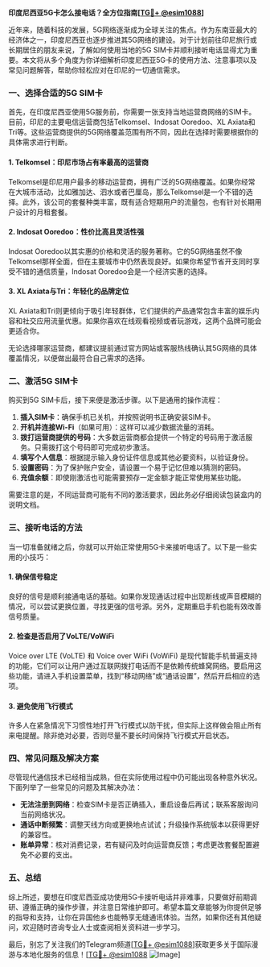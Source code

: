 **印度尼西亚5G卡怎么接电话？全方位指南[[TG💪+ @esim1088](https://t.me/s/esim1088)]**

近年来，随着科技的发展，5G网络逐渐成为全球关注的焦点。作为东南亚最大的经济体之一，印度尼西亚也逐步推进其5G网络的建设。对于计划前往印尼旅行或长期居住的朋友来说，了解如何使用当地的5G SIM卡并顺利接听电话显得尤为重要。本文将从多个角度为你详细解析印度尼西亚5G卡的使用方法、注意事项以及常见问题解答，帮助你轻松应对在印尼的一切通信需求。

### 一、选择合适的5G SIM卡

首先，在印度尼西亚使用5G服务前，你需要一张支持当地运营商网络的SIM卡。目前，印尼的主要电信运营商包括Telkomsel、Indosat Ooredoo、XL Axiata和Tri等。这些运营商提供的5G网络覆盖范围有所不同，因此在选择时需要根据你的具体需求进行判断。

#### 1. Telkomsel：印尼市场占有率最高的运营商
Telkomsel是印尼用户最多的移动运营商，拥有广泛的5G网络覆盖。如果你经常在大城市活动，比如雅加达、泗水或者巴厘岛，那么Telkomsel是一个不错的选择。此外，该公司的套餐种类丰富，既有适合短期用户的流量包，也有针对长期用户设计的月租套餐。

#### 2. Indosat Ooredoo：性价比高且灵活性强
Indosat Ooredoo以其实惠的价格和灵活的服务著称。它的5G网络虽然不像Telkomsel那样全面，但在主要城市中仍然表现良好。如果你希望节省开支同时享受不错的通信质量，Indosat Ooredoo会是一个经济实惠的选择。

#### 3. XL Axiata与Tri：年轻化的品牌定位
XL Axiata和Tri则更倾向于吸引年轻群体，它们提供的产品通常包含丰富的娱乐内容和社交应用流量优惠。如果你喜欢在线观看视频或者玩游戏，这两个品牌可能会更适合你。

无论选择哪家运营商，都建议提前通过官方网站或客服热线确认其5G网络的具体覆盖情况，以便做出最符合自己需求的选择。

### 二、激活5G SIM卡

购买到5G SIM卡后，接下来便是激活步骤。以下是通用的操作流程：

1. **插入SIM卡**：确保手机已关机，并按照说明书正确安装SIM卡。
2. **开机并连接Wi-Fi**（如果可用）：这样可以减少数据流量的消耗。
3. **拨打运营商提供的号码**：大多数运营商都会提供一个特定的号码用于激活服务。只需拨打这个号码即可完成初步激活。
4. **填写个人信息**：根据提示输入身份证件信息或其他必要资料，以验证身份。
5. **设置密码**：为了保护账户安全，请设置一个易于记忆但难以猜测的密码。
6. **充值余额**：即使刚激活也可能需要预存一定金额才能正常使用某些功能。

需要注意的是，不同运营商可能有不同的激活要求，因此务必仔细阅读包装盒内的说明文档。

### 三、接听电话的方法

当一切准备就绪之后，你就可以开始正常使用5G卡来接听电话了。以下是一些实用的小技巧：

#### 1. 确保信号稳定
良好的信号是顺利接通电话的基础。如果你发现通话过程中出现断线或声音模糊的情况，可以尝试更换位置，寻找更强的信号源。另外，定期重启手机也能有效改善信号质量。

#### 2. 检查是否启用了VoLTE/VoWiFi
Voice over LTE (VoLTE) 和 Voice over WiFi (VoWiFi) 是现代智能手机普遍支持的功能，它们可以让用户通过互联网拨打电话而不是依赖传统蜂窝网络。要启用这些功能，请进入手机设置菜单，找到“移动网络”或“通话设置”，然后开启相应的选项。

#### 3. 避免使用飞行模式
许多人在紧急情况下习惯性地打开飞行模式以防干扰，但实际上这样做会阻止所有来电提醒。除非绝对必要，否则尽量不要长时间保持飞行模式开启状态。

### 四、常见问题及解决方案

尽管现代通信技术已经相当成熟，但在实际使用过程中仍可能出现各种意外状况。下面列举了一些常见的问题及其解决办法：

- **无法注册到网络**：检查SIM卡是否正确插入，重启设备后再试；联系客服询问当前网络状况。
- **通话中断频繁**：调整天线方向或更换地点试试；升级操作系统版本以获得更好的兼容性。
- **账单异常**：核对消费记录，若有疑问及时向运营商反馈；考虑更改套餐配置避免不必要的支出。

### 五、总结

综上所述，要想在印度尼西亚成功使用5G卡接听电话并非难事，只要做好前期调研、遵循正确的操作步骤，并注意日常维护即可。希望本篇文章能够为你提供足够的指导和支持，让你在异国他乡也能畅享无缝通讯体验。当然，如果你还有其他疑问，欢迎随时咨询专业人士或查阅相关资料进一步学习。

最后，别忘了关注我们的Telegram频道[[TG💪+ @esim1088](https://t.me/s/esim1088)]获取更多关于国际漫游与本地化服务的信息！[[TG💪+ @esim1088](https://t.me/s/esim1088) ![Image](https://i.postimg.cc/4NQfJmqS/Snipaste-2025-05-13-00-14-12.png)]